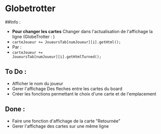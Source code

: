 # Globetrotter

##Info :

* **Pour changer les cartes** Changer dans l'actualisation de l'affichage la ligne (GlobeTrotter : )
 * <code>carteJoueur += JoueursTab[numJoueur][i].getHtml();</code>
* Par :
 * <code>carteJoueur += JoueursTab[numJoueur][i].getHtmlTurned();</code>



## To Do :
* Afficher le nom du joueur 
* Gerer l'affichage Des fleches entre les cartes du board
* Créer les fonctions permettant le choix d'une carte et de l'emplacement

## Done :
* Faire une fonction d'affichage de la carte "Retournée"
* Gerer l'affichage des cartes sur une même ligne

